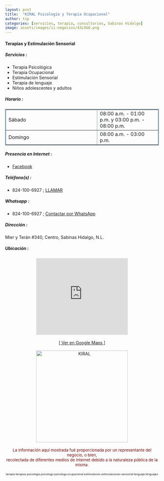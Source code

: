 ```yaml
---
layout: post
title:  "KIRAL Psicología y Terapia Ocupacional"
author: tip
categories: [servicios, terapia, consultorios, Sabinas Hidalgo]
image: assets/images/ii-negocios/43LOGO.png
---
```

#### Terapias y Estimulación Sensorial

##### Servicios :
- Terapia Psicológica
- Terapia Ocupacional
- Estimulación Sensorial
- Terapia de lenguaje
- Niños adolescentes y adultos

##### Horario :

<table border="2" bordercolor="#8299b3" cellpadding="4" cellspacing="5">
<colgroup>
    <col width="60%" />
    <col width="40%" />
</colgroup>
    <tbody>
        <tr>
            <td>Sábado</td>
            <td>08:00 a.m. - 01:00 p.m. y 03:00 p.m. - 08:00 p.m.</td>
        </tr>
        <tr>
            <td>Domingo</td>
            <td>08:00 a.m. - 03:00 p.m.</td>
        </tr>
    </tbody>
</table>

##### Presencia en Internet :

- [Facebook][FB]

##### Teléfono(s) :

- 824-100-6927 ; [LLAMAR][Tel]

##### Whatsapp :

- 824-100-6927 ; [Contactar por WhatsApp][WA]


[FB]: https://www.facebook.com/KIRAL-100310671613544/

[Tel]: tel:+528241006927

[WA]: https://wa.me/528241006927?text=Hola,%20saludos%20desde%20PiiDO

##### Dirección :

Mier y Terán #340, Centro, Sabinas Hidalgo, N.L.

##### Ubicación :

<!--..... MAPAS .....-->
<center>
    <iframe allowfullscreen="" height="250" loading="lazy" src="https://www.google.com/maps/embed?pb=!1m18!1m12!1m3!1d485.3524415948837!2d-100.17697177194745!3d26.50464662120727!2m3!1f0!2f0!3f0!3m2!1i1024!2i768!4f13.1!3m3!1m2!1s0x86623eb9cb8e64d1%3A0x5c6bf957794d44c7!2sMier%20y%20Ter%C3%A1n%20340%2C%20Centro%20de%20Sabinas%20Hidalgo%2C%2065200%20Sabinas%20Hidalgo%2C%20N.L.!5e0!3m2!1sen!2smx!4v1645579503078!5m2!1sen!2smx" style="border: 0;" width="300"></iframe><!--//CAMBIAR : width="300" height="250" acá arriba ^^-->
		<br />
		<br />
		<a href="https://goo.gl/maps/7c2RgnqhuP257hCq8" target="_blank">[ Ver en Google Maps ]</a><!--//CAMBIAR únicamente URL aquí-->
		<br />
		<br />
</center>
<!--..... /MAPAS .....-->

<!-- ===== 2da IMAGEN ===== --> 
<center>
    <img src="{{ site.baseurl }}/assets/images/ii-negocios/43servicio.png" alt="KIRAL" style="height: 300px;"/>
</center>

<br />

<!-- Disclaimer & palabras clave
================================================== -->
<center>
	<span style="font-size: small; color: maroon;">
	<!-- AVISO -->La información aquí mostrada fué proporcionada por un representante del negocio, o bien, <br />recolectada de diferentes medios de internet debido a la naturaleza pública de la misma.
	</span>
</center><br />

<center>
	<span style="font-size: xx-small;">
		<!--Palabras Clave-->terapia terapias psicologia psicologo psicologa ocupacional estimulacion estimulaciones sensorial lenguaje lenguajes
	</span>
</center>



<!-- END
================================================== -->